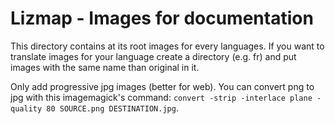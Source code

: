 Lizmap - Images for documentation
=================================
This directory contains at its root images for every languages. If you want to translate images for your language create a directory (e.g. fr) and put images with the same name than original in it.

Only add progressive jpg images (better for web). You can convert png to jpg with this imagemagick's command: `convert -strip -interlace plane -quality 80 SOURCE.png DESTINATION.jpg`.
